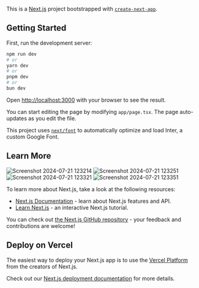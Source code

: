 This is a [Next.js](https://nextjs.org/) project bootstrapped with [`create-next-app`](https://github.com/vercel/next.js/tree/canary/packages/create-next-app).

## Getting Started

First, run the development server:

```bash
npm run dev
# or
yarn dev
# or
pnpm dev
# or
bun dev
```

Open [http://localhost:3000](http://localhost:3000) with your browser to see the result.

You can start editing the page by modifying `app/page.tsx`. The page auto-updates as you edit the file.

This project uses [`next/font`](https://nextjs.org/docs/basic-features/font-optimization) to automatically optimize and load Inter, a custom Google Font.

## Learn More
![Screenshot 2024-07-21 123214](https://github.com/user-attachments/assets/d07105d8-23af-49ec-8103-d38f7759b41d)
![Screenshot 2024-07-21 123251](https://github.com/user-attachments/assets/5027a130-ae20-406d-8af7-f0f83dabd6d0)
![Screenshot 2024-07-21 123321](https://github.com/user-attachments/assets/d2419ae9-591e-4f52-807e-3c75c3dc9159)
![Screenshot 2024-07-21 123351](https://github.com/user-attachments/assets/6917052c-44cb-4876-8a68-dd3b7db0e537)

To learn more about Next.js, take a look at the following resources:

- [Next.js Documentation](https://nextjs.org/docs) - learn about Next.js features and API.
- [Learn Next.js](https://nextjs.org/learn) - an interactive Next.js tutorial.

You can check out [the Next.js GitHub repository](https://github.com/vercel/next.js/) - your feedback and contributions are welcome!


## Deploy on Vercel

The easiest way to deploy your Next.js app is to use the [Vercel Platform](https://vercel.com/new?utm_medium=default-template&filter=next.js&utm_source=create-next-app&utm_campaign=create-next-app-readme) from the creators of Next.js.

Check out our [Next.js deployment documentation](https://nextjs.org/docs/deployment) for more details.
